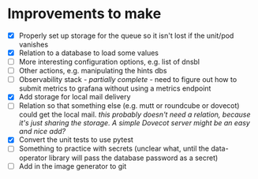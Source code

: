 # Improvements to make

 * [x] Properly set up storage for the queue so it isn't lost if the unit/pod vanishes
 * [x] Relation to a database to load some values
 * [ ] More interesting configuration options, e.g. list of dnsbl
 * [ ] Other actions, e.g. manipulating the hints dbs
 * [ ] Observability stack - *partially complete* - need to figure out how to submit metrics to grafana without using a metrics endpoint
 * [x] Add storage for local mail delivery
 * [ ] Relation so that something else (e.g. mutt or roundcube or dovecot) could get the local mail. *this probably doesn't need a relation, because it's just sharing the storage. A simple Dovecot server might be an easy and nice add?*
 * [x] Convert the unit tests to use pytest
 * [ ] Something to practice with secrets (unclear what, until the data-operator library will pass the database password as a secret)
 * [ ] Add in the image generator to git
